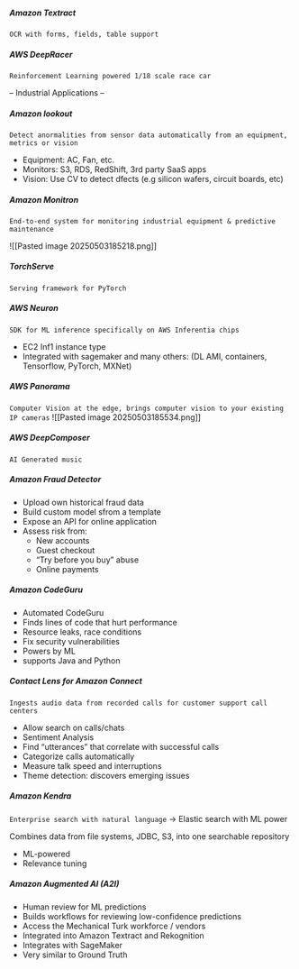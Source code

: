 ##### Amazon Textract
`OCR with forms, fields, table support`

##### AWS DeepRacer
`Reinforcement Learning powered 1/18 scale race car`


– Industrial Applications – 
##### Amazon lookout
`Detect anormalities from sensor data automatically from an equipment, metrics or vision`
- Equipment: AC, Fan, etc.
- Monitors: S3, RDS, RedShift, 3rd party SaaS apps
- Vision: Use CV to detect dfects (e.g silicon wafers, circuit boards, etc)
##### Amazon Monitron
`End-to-end system for monitoring industrial equipment & predictive maintenance`

![[Pasted image 20250503185218.png]]
##### TorchServe
`Serving framework for PyTorch`

##### AWS Neuron
`SDK for ML inference specifically on AWS Inferentia chips`
- EC2 Inf1 instance type
- Integrated with sagemaker and many others: (DL AMI, containers, Tensorflow, PyTorch, MXNet)

##### AWS Panorama
`Computer Vision at the edge, brings computer vision to your existing IP cameras`
![[Pasted image 20250503185534.png]]

##### AWS DeepComposer
`AI Generated music`

##### Amazon Fraud Detector
- Upload own historical fraud data
- Build custom model sfrom a template
- Expose an API for online application
- Assess risk from:
	- New accounts
	- Guest checkout
	- “Try before you buy” abuse
	- Online payments

##### Amazon CodeGuru
- Automated CodeGuru
- Finds lines of code that hurt performance
- Resource leaks, race conditions
- Fix security vulnerabilities
- Powers by ML
- supports Java and Python

##### Contact Lens for Amazon Connect
`Ingests audio data from recorded calls for customer support call centers`
- Allow search on calls/chats
- Sentiment Analysis
- Find “utterances” that correlate with successful calls
- Categorize calls automatically
- Measure talk speed and interruptions
- Theme detection: discovers emerging issues


##### Amazon Kendra
`Enterprise search with natural language` → Elastic search with ML power

Combines data from file systems, JDBC, S3, into one searchable repository
- ML-powered
- Relevance tuning


##### Amazon Augmented AI (A2I)
- Human review for ML predictions
- Builds workflows for reviewing low-confidence predictions
- Access the Mechanical Turk workforce / vendors
- Integrated into Amazon Textract and Rekognition
- Integrates with SageMaker
- Very similar to Ground Truth